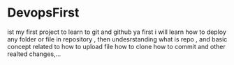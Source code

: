 # DevopsFirst 
ist my first project to learn to git and github 
ya first i will learn how to deploy any folder or file in repository , then undesrstanding what is repo , and basic concept related to how to upload file how to clone how to commit and other realted changes,...
